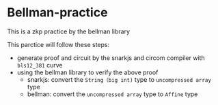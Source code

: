 # Bellman-practice
This is a zkp practice by the bellman library

This parctice will follow these steps:
* generate proof and circuit by the snarkjs and circom compiler with `bls12_381` curve
* using the bellman library to verify the above proof
    - snarkjs: convert the `String（big int)` type to `uncompressed array` type 
    - bellman: convert the `uncompressed array` type to `Affine` type
